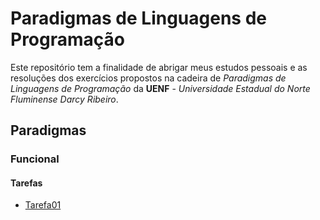 # Paradigmas de Linguagens de Programação

Este repositório tem a finalidade de abrigar meus estudos pessoais e as resoluções dos exercícios propostos na cadeira de *Paradigmas de Linguagens de Programação* da **UENF** - *Universidade Estadual do Norte Fluminense Darcy Ribeiro*.

## Paradigmas
### Funcional
#### Tarefas
- [Tarefa01](./funcional/tarefa_01/Soma.lagda.md)
